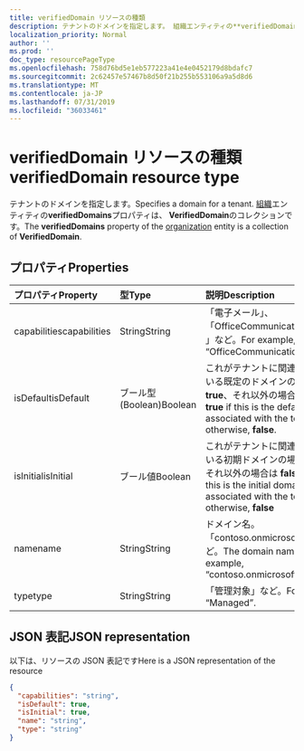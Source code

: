 ```yaml
---
title: verifiedDomain リソースの種類
description: テナントのドメインを指定します。 組織エンティティの**verifiedDomains**プロパティは、 **VerifiedDomain**のコレクションです。
localization_priority: Normal
author: ''
ms.prod: ''
doc_type: resourcePageType
ms.openlocfilehash: 758d76bd5e1eb577223a41e4e0452179d8bdafc7
ms.sourcegitcommit: 2c62457e57467b8d50f21b255b553106a9a5d8d6
ms.translationtype: MT
ms.contentlocale: ja-JP
ms.lasthandoff: 07/31/2019
ms.locfileid: "36033461"
---
```

# <a name="verifieddomain-resource-type"></a><span data-ttu-id="4ef95-104">verifiedDomain リソースの種類</span><span class="sxs-lookup"><span data-stu-id="4ef95-104">verifiedDomain resource type</span></span>

<span data-ttu-id="4ef95-105">テナントのドメインを指定します。</span><span class="sxs-lookup"><span data-stu-id="4ef95-105">Specifies a domain for a tenant.</span></span> <span data-ttu-id="4ef95-106">[組織](organization.md)エンティティの**verifiedDomains**プロパティは、 **VerifiedDomain**のコレクションです。</span><span class="sxs-lookup"><span data-stu-id="4ef95-106">The **verifiedDomains** property of the [organization](organization.md) entity is a collection of **VerifiedDomain**.</span></span>


## <a name="properties"></a><span data-ttu-id="4ef95-107">プロパティ</span><span class="sxs-lookup"><span data-stu-id="4ef95-107">Properties</span></span>
| <span data-ttu-id="4ef95-108">プロパティ</span><span class="sxs-lookup"><span data-stu-id="4ef95-108">Property</span></span>     | <span data-ttu-id="4ef95-109">型</span><span class="sxs-lookup"><span data-stu-id="4ef95-109">Type</span></span>   |<span data-ttu-id="4ef95-110">説明</span><span class="sxs-lookup"><span data-stu-id="4ef95-110">Description</span></span>|
|:---------------|:--------|:----------|
|<span data-ttu-id="4ef95-111">capabilities</span><span class="sxs-lookup"><span data-stu-id="4ef95-111">capabilities</span></span>|<span data-ttu-id="4ef95-112">String</span><span class="sxs-lookup"><span data-stu-id="4ef95-112">String</span></span>|<span data-ttu-id="4ef95-113">「電子メール」、「OfficeCommunicationsOnline」など。</span><span class="sxs-lookup"><span data-stu-id="4ef95-113">For example, “Email”, “OfficeCommunicationsOnline”.</span></span>|
|<span data-ttu-id="4ef95-114">isDefault</span><span class="sxs-lookup"><span data-stu-id="4ef95-114">isDefault</span></span>|<span data-ttu-id="4ef95-115">ブール型 (Boolean)</span><span class="sxs-lookup"><span data-stu-id="4ef95-115">Boolean</span></span>|                <span data-ttu-id="4ef95-116">これがテナントに関連付けられている既定のドメインの場合は **true**、それ以外の場合は **false**。</span><span class="sxs-lookup"><span data-stu-id="4ef95-116">**true** if this is the default domain associated with the tenant; otherwise, **false**.</span></span>            |
|<span data-ttu-id="4ef95-117">isInitial</span><span class="sxs-lookup"><span data-stu-id="4ef95-117">isInitial</span></span>|<span data-ttu-id="4ef95-118">ブール値</span><span class="sxs-lookup"><span data-stu-id="4ef95-118">Boolean</span></span>|<span data-ttu-id="4ef95-119">これがテナントに関連付けられている初期ドメインの場合は **true**、それ以外の場合は **false**。</span><span class="sxs-lookup"><span data-stu-id="4ef95-119">**true** if this is the initial domain associated with the tenant; otherwise, **false**</span></span>|
|<span data-ttu-id="4ef95-120">name</span><span class="sxs-lookup"><span data-stu-id="4ef95-120">name</span></span>|<span data-ttu-id="4ef95-121">String</span><span class="sxs-lookup"><span data-stu-id="4ef95-121">String</span></span>|<span data-ttu-id="4ef95-122">ドメイン名。「contoso.onmicrosoft.com」など。</span><span class="sxs-lookup"><span data-stu-id="4ef95-122">The domain name; for example, “contoso.onmicrosoft.com”</span></span>|
|<span data-ttu-id="4ef95-123">type</span><span class="sxs-lookup"><span data-stu-id="4ef95-123">type</span></span>|<span data-ttu-id="4ef95-124">String</span><span class="sxs-lookup"><span data-stu-id="4ef95-124">String</span></span>|<span data-ttu-id="4ef95-125">「管理対象」など。</span><span class="sxs-lookup"><span data-stu-id="4ef95-125">For example, “Managed”.</span></span>|

## <a name="json-representation"></a><span data-ttu-id="4ef95-126">JSON 表記</span><span class="sxs-lookup"><span data-stu-id="4ef95-126">JSON representation</span></span>

<span data-ttu-id="4ef95-127">以下は、リソースの JSON 表記です</span><span class="sxs-lookup"><span data-stu-id="4ef95-127">Here is a JSON representation of the resource</span></span>

<!-- {
  "blockType": "resource",
  "optionalProperties": [

  ],
  "@odata.type": "microsoft.graph.verifiedDomain"
}-->

```json
{
  "capabilities": "string",
  "isDefault": true,
  "isInitial": true,
  "name": "string",
  "type": "string"
}

```

<!-- uuid: 8fcb5dbc-d5aa-4681-8e31-b001d5168d79
2015-10-25 14:57:30 UTC -->
<!-- {
  "type": "#page.annotation",
  "description": "verifiedDomain resource",
  "keywords": "",
  "section": "documentation",
  "tocPath": ""
}-->
